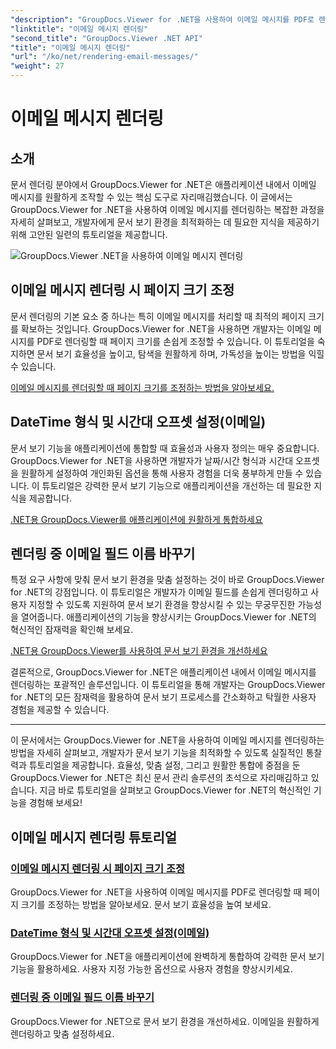```yaml
---
"description": "GroupDocs.Viewer for .NET을 사용하여 이메일 메시지를 PDF로 렌더링하는 과정을 간소화하는 방법을 알아보세요. 페이지 크기를 조정하고, DateTime 형식을 설정하고, 필드 이름을 효율적으로 변경하는 방법을 알아보세요."
"linktitle": "이메일 메시지 렌더링"
"second_title": "GroupDocs.Viewer .NET API"
"title": "이메일 메시지 렌더링"
"url": "/ko/net/rendering-email-messages/"
"weight": 27
---
```


# 이메일 메시지 렌더링

## 소개

문서 렌더링 분야에서 GroupDocs.Viewer for .NET은 애플리케이션 내에서 이메일 메시지를 원활하게 조작할 수 있는 핵심 도구로 자리매김했습니다. 이 글에서는 GroupDocs.Viewer for .NET을 사용하여 이메일 메시지를 렌더링하는 복잡한 과정을 자세히 살펴보고, 개발자에게 문서 보기 환경을 최적화하는 데 필요한 지식을 제공하기 위해 고안된 일련의 튜토리얼을 제공합니다.

![GroupDocs.Viewer .NET을 사용하여 이메일 메시지 렌더링](/viewer/rendering-email-messages/image.png)

## 이메일 메시지 렌더링 시 페이지 크기 조정

문서 렌더링의 기본 요소 중 하나는 특히 이메일 메시지를 처리할 때 최적의 페이지 크기를 확보하는 것입니다. GroupDocs.Viewer for .NET을 사용하면 개발자는 이메일 메시지를 PDF로 렌더링할 때 페이지 크기를 손쉽게 조정할 수 있습니다. 이 튜토리얼을 숙지하면 문서 보기 효율성을 높이고, 탐색을 원활하게 하며, 가독성을 높이는 방법을 익힐 수 있습니다.

[이메일 메시지를 렌더링할 때 페이지 크기를 조정하는 방법을 알아보세요.](./adjust-page-size-email/)

## DateTime 형식 및 시간대 오프셋 설정(이메일)

문서 보기 기능을 애플리케이션에 통합할 때 효율성과 사용자 정의는 매우 중요합니다. GroupDocs.Viewer for .NET을 사용하면 개발자가 날짜/시간 형식과 시간대 오프셋을 원활하게 설정하여 개인화된 옵션을 통해 사용자 경험을 더욱 풍부하게 만들 수 있습니다. 이 튜토리얼은 강력한 문서 보기 기능으로 애플리케이션을 개선하는 데 필요한 지식을 제공합니다.

[.NET용 GroupDocs.Viewer를 애플리케이션에 원활하게 통합하세요](./set-date-time-format-offset-email/)

## 렌더링 중 이메일 필드 이름 바꾸기

특정 요구 사항에 맞춰 문서 보기 환경을 맞춤 설정하는 것이 바로 GroupDocs.Viewer for .NET의 강점입니다. 이 튜토리얼은 개발자가 이메일 필드를 손쉽게 렌더링하고 사용자 지정할 수 있도록 지원하여 문서 보기 환경을 향상시킬 수 있는 무궁무진한 가능성을 열어줍니다. 애플리케이션의 기능을 향상시키는 GroupDocs.Viewer for .NET의 혁신적인 잠재력을 확인해 보세요.

[.NET용 GroupDocs.Viewer를 사용하여 문서 보기 환경을 개선하세요](./rename-email-fields/)

결론적으로, GroupDocs.Viewer for .NET은 애플리케이션 내에서 이메일 메시지를 렌더링하는 포괄적인 솔루션입니다. 이 튜토리얼을 통해 개발자는 GroupDocs.Viewer for .NET의 모든 잠재력을 활용하여 문서 보기 프로세스를 간소화하고 탁월한 사용자 경험을 제공할 수 있습니다.

--- 

이 문서에서는 GroupDocs.Viewer for .NET을 사용하여 이메일 메시지를 렌더링하는 방법을 자세히 살펴보고, 개발자가 문서 보기 기능을 최적화할 수 있도록 실질적인 통찰력과 튜토리얼을 제공합니다. 효율성, 맞춤 설정, 그리고 원활한 통합에 중점을 둔 GroupDocs.Viewer for .NET은 최신 문서 관리 솔루션의 초석으로 자리매김하고 있습니다. 지금 바로 튜토리얼을 살펴보고 GroupDocs.Viewer for .NET의 혁신적인 기능을 경험해 보세요!
## 이메일 메시지 렌더링 튜토리얼
### [이메일 메시지 렌더링 시 페이지 크기 조정](./adjust-page-size-email/)
GroupDocs.Viewer for .NET을 사용하여 이메일 메시지를 PDF로 렌더링할 때 페이지 크기를 조정하는 방법을 알아보세요. 문서 보기 효율성을 높여 보세요.
### [DateTime 형식 및 시간대 오프셋 설정(이메일)](./set-date-time-format-offset-email/)
GroupDocs.Viewer for .NET을 애플리케이션에 완벽하게 통합하여 강력한 문서 보기 기능을 활용하세요. 사용자 지정 가능한 옵션으로 사용자 경험을 향상시키세요.
### [렌더링 중 이메일 필드 이름 바꾸기](./rename-email-fields/)
GroupDocs.Viewer for .NET으로 문서 보기 환경을 개선하세요. 이메일을 원활하게 렌더링하고 맞춤 설정하세요.